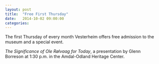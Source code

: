 ```yaml
---
layout: post
title:  "Free First Thursday"
date:   2014-10-02 09:00:00
categories: 
---
```

The first Thursday of every month Vesterheim offers free admission to the museum and a special event.

_The Significance of Ole Rølvaag for Today_, a presentation by Glenn Borreson at 1:30 p.m. in the Amdal-Odland Heritage Center.